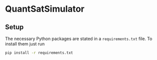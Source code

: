 # QuantSatSimulator

## Setup
The necessary Python packages are stated in a `requirements.txt` file. To install them just run 
```bash
pip install -r requirements.txt
```